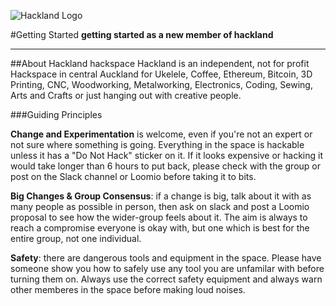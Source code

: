 ![Hackland Logo](/img/hackland_logo.png)

#Getting Started
**getting started as a new member of hackland**

---

##About Hackland hackspace
Hackland is an independent, not for profit Hackspace in central Auckland for Ukelele, Coffee, Ethereum, Bitcoin, 3D Printing, CNC, Woodworking, Metalworking, Electronics, Coding, Sewing, Arts and Crafts or just hanging out with creative people.

###Guiding Principles 

**Change and Experimentation** is welcome, even if you're not an expert or not sure where something is going. Everything in the space is hackable unless it has a "Do Not Hack" sticker on it. If it looks expensive or hacking it would take longer than 6 hours to put back, please check with the group or post on the Slack channel or Loomio before taking it to bits.

**Big Changes & Group Consensus**: if a change is big, talk about it with as many people as possible in person, then ask on slack and post a Loomio proposal to see how the wider-group feels about it. The aim is always to reach a compromise everyone is okay with, but one which is best for the entire group, not one individual.

**Safety**: there are dangerous tools and equipment in the space. Please have someone show you how to safely use any tool you are unfamilar with before turning them on. Always use the correct safety equipment and always warn other memberes in the space before making loud noises.
